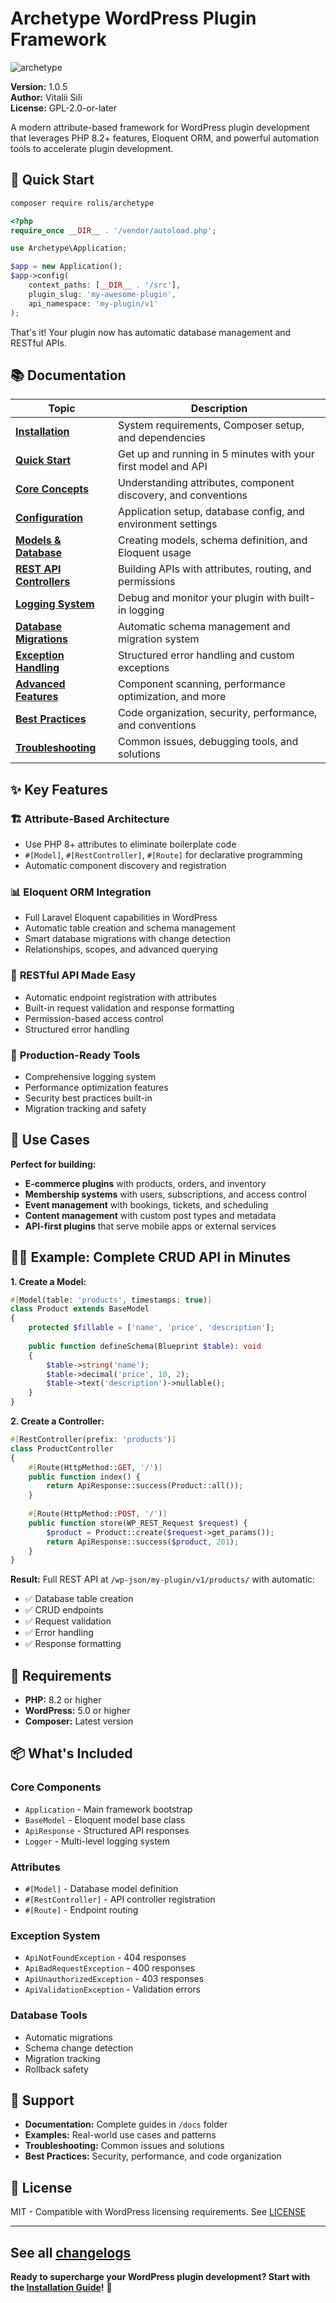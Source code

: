# Archetype WordPress Plugin Framework

![archetype](/docs/images/archetype.png)

**Version:** 1.0.5  
**Author:** Vitalii Sili  
**License:** GPL-2.0-or-later

A modern attribute-based framework for WordPress plugin development that leverages PHP 8.2+ features, Eloquent ORM, and powerful automation tools to accelerate plugin development.

## 🚀 Quick Start

```bash
composer require rolis/archetype
```

```php
<?php
require_once __DIR__ . '/vendor/autoload.php';

use Archetype\Application;

$app = new Application();
$app->config(
    context_paths: [__DIR__ . '/src'],
    plugin_slug: 'my-awesome-plugin',
    api_namespace: 'my-plugin/v1'
);
```

That's it! Your plugin now has automatic database management and RESTful APIs.

## 📚 Documentation

| Topic | Description |
|-------|-------------|
| **[Installation](docs/01-installation.md)** | System requirements, Composer setup, and dependencies |
| **[Quick Start](docs/02-quick-start.md)** | Get up and running in 5 minutes with your first model and API |
| **[Core Concepts](docs/03-core-concepts.md)** | Understanding attributes, component discovery, and conventions |
| **[Configuration](docs/04-configuration.md)** | Application setup, database config, and environment settings |
| **[Models & Database](docs/05-models-database.md)** | Creating models, schema definition, and Eloquent usage |
| **[REST API Controllers](docs/06-rest-api-controllers.md)** | Building APIs with attributes, routing, and permissions |
| **[Logging System](docs/07-logging-system.md)** | Debug and monitor your plugin with built-in logging |
| **[Database Migrations](docs/08-database-migrations.md)** | Automatic schema management and migration system |
| **[Exception Handling](docs/09-exception-handling.md)** | Structured error handling and custom exceptions |
| **[Advanced Features](docs/10-advanced-features.md)** | Component scanning, performance optimization, and more |
| **[Best Practices](docs/11-best-practices.md)** | Code organization, security, performance, and conventions |
| **[Troubleshooting](docs/12-troubleshooting.md)** | Common issues, debugging tools, and solutions |

## ✨ Key Features

### 🏗️ **Attribute-Based Architecture**
- Use PHP 8+ attributes to eliminate boilerplate code
- `#[Model]`, `#[RestController]`, `#[Route]` for declarative programming
- Automatic component discovery and registration

### 📊 **Eloquent ORM Integration**
- Full Laravel Eloquent capabilities in WordPress
- Automatic table creation and schema management
- Smart database migrations with change detection
- Relationships, scopes, and advanced querying

### 🔌 **RESTful API Made Easy**
- Automatic endpoint registration with attributes
- Built-in request validation and response formatting
- Permission-based access control
- Structured error handling

### 📝 **Production-Ready Tools**
- Comprehensive logging system
- Performance optimization features
- Security best practices built-in
- Migration tracking and safety

## 🎯 Use Cases

**Perfect for building:**
- **E-commerce plugins** with products, orders, and inventory
- **Membership systems** with users, subscriptions, and access control
- **Event management** with bookings, tickets, and scheduling
- **Content management** with custom post types and metadata
- **API-first plugins** that serve mobile apps or external services

## 🏃‍♂️ Example: Complete CRUD API in Minutes

**1. Create a Model:**
```php
#[Model(table: 'products', timestamps: true)]
class Product extends BaseModel
{
    protected $fillable = ['name', 'price', 'description'];
    
    public function defineSchema(Blueprint $table): void
    {
        $table->string('name');
        $table->decimal('price', 10, 2);
        $table->text('description')->nullable();
    }
}
```

**2. Create a Controller:**
```php
#[RestController(prefix: 'products')]
class ProductController
{
    #[Route(HttpMethod::GET, '/')]
    public function index() {
        return ApiResponse::success(Product::all());
    }
    
    #[Route(HttpMethod::POST, '/')]
    public function store(WP_REST_Request $request) {
        $product = Product::create($request->get_params());
        return ApiResponse::success($product, 201);
    }
}
```

**Result:** Full REST API at `/wp-json/my-plugin/v1/products/` with automatic:
- ✅ Database table creation
- ✅ CRUD endpoints
- ✅ Request validation
- ✅ Error handling
- ✅ Response formatting

## 🔧 Requirements

- **PHP:** 8.2 or higher
- **WordPress:** 5.0 or higher
- **Composer:** Latest version

## 📦 What's Included

### Core Components
- `Application` - Main framework bootstrap
- `BaseModel` - Eloquent model base class
- `ApiResponse` - Structured API responses
- `Logger` - Multi-level logging system

### Attributes
- `#[Model]` - Database model definition
- `#[RestController]` - API controller registration
- `#[Route]` - Endpoint routing

### Exception System
- `ApiNotFoundException` - 404 responses
- `ApiBadRequestException` - 400 responses
- `ApiUnauthorizedException` - 403 responses
- `ApiValidationException` - Validation errors

### Database Tools
- Automatic migrations
- Schema change detection
- Migration tracking
- Rollback safety

## 🤝 Support

- **Documentation:** Complete guides in `/docs` folder
- **Examples:** Real-world use cases and patterns
- **Troubleshooting:** Common issues and solutions
- **Best Practices:** Security, performance, and code organization

## 📄 License

MIT - Compatible with WordPress licensing requirements.
See [LICENSE](LICENSE)

---
See all [changelogs](CHANGELOG.md)
---

**Ready to supercharge your WordPress plugin development? Start with the [Installation Guide](docs/01-installation.md)!** 🚀